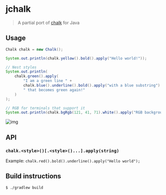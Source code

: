 # jchalk

> A partial port of [chalk](https://github.com/chalk/chalk) for Java

## Usage

```java
Chalk chalk = new Chalk();

System.out.println(chalk.yellow().bold().apply("Hello world!"));

// Nest styles
System.out.println(
    chalk.green().apply(
        "I am a green line " +
        chalk.blue().underline().bold().apply("with a blue substring") +
        " that becomes green again!"
    )
);

// RGB for terminals that support it
System.out.println(chalk.bgRgb(121, 41, 71).white().apply("RGB background!"));
```

![img](https://imgur.com/FKLLP7n.jpg)

## API

### `chalk.<style>()[.<style>()...].apply(string)`

Example: `chalk.red().bold().underline().apply("Hello world");`

## Build instructions

```sh
$ ./gradlew build
```
